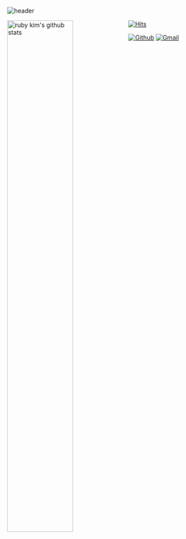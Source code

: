 

![header](https://capsule-render.vercel.app/api?type=waving&color=gradient&height=300&section=header&text=Gnyii's%20Github&fontSize=90&animation=blinking)

<!--
<img width="55%" text-align="center" alt="Github" src="https://raw.githubusercontent.com/onimur/.github/master/.resources/git-header.svg" /> -->
<a href="https://github.com/onimur/handle-path-oz">
  <img width="55%" align="left" alt="ruby kim's github stats" src="https://github-readme-stats.vercel.app/api?username=GeunYeongii&show_icons=true&hide_border=true" />
</a>

[![Hits](https://hits.seeyoufarm.com/api/count/incr/badge.svg?url=https%3A%2F%2Fgithub.com%2Fgnyiii&count_bg=%2379C83D&title_bg=%23555555&icon=&icon_color=%23E7E7E7&title=hits&edge_flat=false)](https://hits.seeyoufarm.com)  
    
[![Github](https://img.shields.io/badge/-Github-000?style=flat&logo=Github&logoColor=white)](https://github.com/GeunYeongii)
[![Gmail](https://img.shields.io/badge/-Gmail-c14438?style=flat&logo=Gmail&logoColor=white)](mailto:taranndus@gmail.com)
    


<!--
**gnyiii/gnyiii** is a ✨ _special_ ✨ repository because its `README.md` (this file) appears on your GitHub profile.

Here are some ideas to get you started:

- 🔭 I’m currently working on ...
- 🌱 I’m currently learning ...
- 👯 I’m looking to collaborate on ...
- 🤔 I’m looking for help with ...
- 💬 Ask me about ...
- 📫 How to reach me: ...
- 😄 Pronouns: ...
- ⚡ Fun fact: ...
-->
